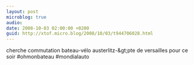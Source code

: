 ```yaml
---
layout: post
microblog: true
audio: 
date: 2008-10-03 02:00:00 +0200
guid: http://xtof.micro.blog/2008/10/03/t944706028.html
---
```

cherche commutation bateau-vélo austerlitz-&amp;gt;pte de versailles pour ce soir #ohmonbateau #mondialauto
